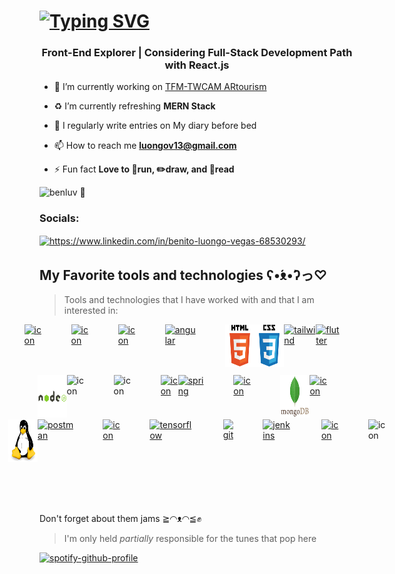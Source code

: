 <h1><a href="https://git.io/typing-svg"><img src="https://readme-typing-svg.demolab.com?font=Fira+Code&weight=600&size=25&pause=1500&color=8511FF&background=A637FF00&center=true&vCenter=true&width=435&lines=%F0%9F%91%8B+Hi%2C+I%E2%80%99m+Benito+R.+Luongo" alt="Typing SVG" /></a></h1>
<h3 align="center">Front-End Explorer | Considering Full-Stack Development Path with React.js</h3>

- 🔭 I’m currently working on [TFM-TWCAM ARtourism](https://github.com/Benluv/TFM-TWCAM)

- ♻️ I’m currently refreshing **MERN Stack**

- 📝 I regularly write entries on My diary before bed

- 📫 How to reach me **luongov13@gmail.com**

- ⚡ Fun fact **Love to 🏃run, ✏️draw, and 📕read**

<p align="left"> <img src="https://komarev.com/ghpvc/?username=benluv&label=Profile%20views&color=6a17cf&style=flat" alt="benluv" /> 👀</p>

<h3 align="left">Socials:</h3>
<p align="left">
<a href="https://linkedin.com/in/https://www.linkedin.com/in/benito-luongo-vegas-68530293/" target="blank"><img align="center" src="https://raw.githubusercontent.com/rahuldkjain/github-profile-readme-generator/master/src/images/icons/Social/linked-in-alt.svg" alt="https://www.linkedin.com/in/benito-luongo-vegas-68530293/" height="30" width="40" /></a>
</p>

<h2>My Favorite tools and technologies ʕ•́ᴥ•̀ʔっ♡</h2>
<blockquote>Tools and technologies that I have worked with and that I am interested in:</blockquote>
<div style="display: flex; justify-content: center;">
  <a href="https://developer.mozilla.org/en-US/docs/Web/JavaScript" target="_blank" rel="noreferrer"> <img src="https://techstack-generator.vercel.app/js-icon.svg" alt="icon" width="68" style="width: 68px; height: 68px; margin-right: 47px; margin-bottom: 47px;" /> </a>
  <a href="https://www.typescriptlang.org/" target="_blank" rel="noreferrer"> <img src="https://techstack-generator.vercel.app/ts-icon.svg" alt="icon" width="68" style="width: 68px; height: 68px; margin-right: 47px; margin-bottom: 47px;" /> </a>
  <a href="https://reactjs.org/" target="_blank" rel="noreferrer"> <img src="https://techstack-generator.vercel.app/react-icon.svg" alt="icon" width="68" style="width: 68px; height: 68px; margin-right: 47px; margin-bottom: 47px;" /> </a>
  <!--<img src="https://techstack-generator.vercel.app/redux-icon.svg" alt="icon" width="68" style="width: 68px; height: 68px; margin-right: 47px; margin-bottom: 47px;" />-->
  <a href="https://angular.io" target="_blank" rel="noreferrer"> <img src="https://angular.io/assets/images/logos/angular/angular.svg" alt="angular" width="68" style="width: 68px; height: 68px; margin-right: 47px; margin-bottom: 0px;" /> </a>
  <a href="https://www.w3.org/html/" target="_blank" rel="noreferrer"> <img src="https://raw.githubusercontent.com/devicons/devicon/master/icons/html5/html5-original-wordmark.svg" alt="html5" width="68" style="width: 68px; height: 68px; margin-right: 47px; margin-bottom: 0px;" /> </a>
  <a href="https://www.w3schools.com/css/" target="_blank" rel="noreferrer"> <img src="https://raw.githubusercontent.com/devicons/devicon/master/icons/css3/css3-original-wordmark.svg" alt="css3" width="68" style="width: 68px; height: 68px; margin-right: 47px; margin-bottom: 0px;" /> </a>
  <a href="https://tailwindcss.com/" target="_blank" rel="noreferrer"> <img src="https://www.vectorlogo.zone/logos/tailwindcss/tailwindcss-icon.svg" alt="tailwind" width="68" style="width: 68px; height: 68px; margin-right: 0px; margin-bottom: 0px;" /> </a>
  <a href="https://flutter.dev" target="_blank" rel="noreferrer"> <img src="https://www.vectorlogo.zone/logos/flutterio/flutterio-icon.svg" alt="flutter" width="68" style="width: 68px; height: 68px; margin-right: 47px; margin-bottom: 0px;" /> </a>
</div>
<div style="display: flex; justify-content: center;">
  <a href="https://nodejs.org" target="_blank" rel="noreferrer"> <img src="https://raw.githubusercontent.com/devicons/devicon/master/icons/nodejs/nodejs-original-wordmark.svg" alt="nodejs" width="68" style="width: 68px; height: 68px; margin-right: 47px; margin-bottom: 0px;" /> </a>
  <img src="https://techstack-generator.vercel.app/graphql-icon.svg" alt="icon" width="68" style="width: 68px; height: 68px; margin-right: 47px; margin-bottom: 0px;" />
  <img src="https://techstack-generator.vercel.app/restapi-icon.svg" alt="icon" width="68" style="width: 68px; height: 68px; margin-right: 47px; margin-bottom: 0px;" />
  <a href="https://www.java.com" target="_blank" rel="noreferrer"> <img src="https://techstack-generator.vercel.app/java-icon.svg" alt="icon" width="68" style="width: 68px; height: 68px; margin-right: 0px; margin-bottom: 0px;" /> </a>
  <a href="https://spring.io/" target="_blank" rel="noreferrer"> <img src="https://www.vectorlogo.zone/logos/springio/springio-icon.svg" alt="spring" width="68" style="width: 68px; height: 68px; margin-right: 47px; margin-bottom: 0px;" /> </a>
  <a href="https://www.nginx.com" target="_blank" rel="noreferrer"> <img src="https://techstack-generator.vercel.app/nginx-icon.svg" alt="icon" width="68" style="width: 68px; height: 68px; margin-right: 47px; margin-bottom: 0px;" /> </a>
  <a href="https://www.mongodb.com/" target="_blank" rel="noreferrer"> <img src="https://raw.githubusercontent.com/devicons/devicon/master/icons/mongodb/mongodb-original-wordmark.svg" alt="mongodb" width="68" style="width: 68px; height: 68px; margin-right: 47px; margin-bottom: 0px;" /> </a>
  <a href="https://www.mysql.com/" target="_blank" rel="noreferrer"> <img src="https://techstack-generator.vercel.app/mysql-icon.svg" alt="icon" width="68" style="width: 68px; height: 68px; margin-right: 47px; margin-bottom: 0px;" /> </a>
</div>
<div>
  <div style="display: flex; justify-content: center;">
  <a href="https://www.linux.org/" target="_blank" rel="noreferrer"> <img src="https://raw.githubusercontent.com/devicons/devicon/master/icons/linux/linux-original.svg" alt="linux" width="68" style="width: 68px; height: 68px; margin-right: 47px; margin-bottom: 0px;" /> </a>
    <!--<img src="https://techstack-generator.vercel.app/csharp-icon.svg" alt="icon" width="68" style="width: 68px; height: 68px; margin-right: 47px; margin-bottom: 47px;" />-->
    <a href="https://postman.com" target="_blank" rel="noreferrer"> <img src="https://www.vectorlogo.zone/logos/getpostman/getpostman-icon.svg" alt="postman" width="68" style="width: 68px; height: 68px; margin-right: 47px; margin-bottom: 0px;" /> </a>
    <a href="https://www.docker.com/" target="_blank" rel="noreferrer"> <img src="https://techstack-generator.vercel.app/docker-icon.svg" alt="icon" width="68" style="width: 68px; height: 68px; margin-right: 47px; margin-bottom: 0px;" /> </a>
    <a href="https://www.tensorflow.org" target="_blank" rel="noreferrer"> <img src="https://www.vectorlogo.zone/logos/tensorflow/tensorflow-icon.svg" alt="tensorflow" width="68" style="width: 68px; height: 68px; margin-right: 47px; margin-bottom: 0px;" /> </a>
    <a href="https://git-scm.com/" target="_blank" rel="noreferrer"> <img src="https://www.vectorlogo.zone/logos/git-scm/git-scm-icon.svg" alt="git" width="68" style="width: 68px; height: 68px; margin-right: 47px; margin-bottom: 0px;" /> </a>
    <a href="https://www.jenkins.io" target="_blank" rel="noreferrer"> <img src="https://www.vectorlogo.zone/logos/jenkins/jenkins-icon.svg" alt="jenkins" width="68" style="width: 68px; height: 68px; margin-right: 47px; margin-bottom: 0px;" /> </a>
    <a href="https://www.python.org" target="_blank" rel="noreferrer"> <img src="https://techstack-generator.vercel.app/python-icon.svg" alt="icon" width="68" style="width: 68px; height: 68px; margin-right: 47px; margin-bottom: 47px;" /> </a>
    <img src="https://techstack-generator.vercel.app/django-icon.svg" alt="icon" width="68" style="width: 68px; height: 68px; margin-right: 0px; margin-bottom: 47px;" />
</div>
<br>
<br>
Don't forget about them jams ≧◠ᴥ◠≦✊
<blockquote>I'm only held <i>partially</i> responsible for the tunes that pop here</blockquote>

[![spotify-github-profile](https://spotify-github-profile.vercel.app/api/view?uid=12172885624&cover_image=true&theme=novatorem&show_offline=false&background_color=121212&interchange=false&bar_color=53b14f&bar_color_cover=false)](https://spotify-github-profile.vercel.app/api/view?uid=12172885624&redirect=true)
